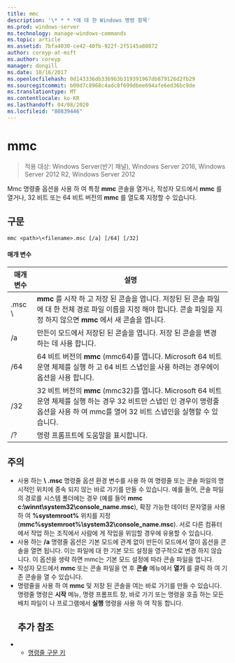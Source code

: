 ```yaml
---
title: mmc
description: '\* * * *에 대 한 Windows 명령 항목'
ms.prod: windows-server
ms.technology: manage-windows-commands
ms.topic: article
ms.assetid: 7bfa4030-ce42-40fb-922f-2f5145a80872
author: coreyp-at-msft
ms.author: coreyp
manager: dongill
ms.date: 10/16/2017
ms.openlocfilehash: 0d143336db3369b3b319391967db879126d2fb29
ms.sourcegitcommit: b00d7c8968c4adc8f699dbee694afe6ed36bc9de
ms.translationtype: MT
ms.contentlocale: ko-KR
ms.lasthandoff: 04/08/2020
ms.locfileid: "80839446"
---
```

# <a name="mmc"></a>mmc

>적용 대상: Windows Server(반기 채널), Windows Server 2016, Windows Server 2012 R2, Windows Server 2012

Mmc 명령줄 옵션을 사용 하 여 특정 **mmc** 콘솔을 열거나, 작성자 모드에서 **mmc** 를 열거나, 32 비트 또는 64 비트 버전의 **mmc** 를 열도록 지정할 수 있습니다.
## <a name="syntax"></a>구문
```
mmc <path>\<filename>.msc [/a] [/64] [/32]
```
#### <a name="parameters"></a>매개 변수

|       매개 변수        |                                                                                                 설명                                                                                                 |
|------------------------|-------------------------------------------------------------------------------------------------------------------------------------------------------------------------------------------------------------|
| <filename>.msc <path>\\ |        **mmc** 를 시작 하 고 저장 된 콘솔을 엽니다. 저장된 된 콘솔 파일에 대 한 전체 경로 파일 이름을 지정 해야 합니다. 콘솔 파일을 지정 하지 않으면 **mmc** 에서 새 콘솔을 엽니다.         |
|           /a           |                                                               만든이 모드에서 저장된 된 콘솔을 엽니다.  저장 된 콘솔을 변경 하는 데 사용 합니다.                                                                |
|          /64           |                         64 비트 버전의 **mmc** (mmc64)를 엽니다. Microsoft 64 비트 운영 체제를 실행 하 고 64 비트 스냅인을 사용 하려는 경우에이 옵션을 사용 합니다.                          |
|          /32           | 32 비트 버전의 **mmc** (mmc32)를 엽니다. Microsoft 64 비트 운영 체제를 실행 하는 경우 32 비트만 스냅인 인 경우이 명령줄 옵션을 사용 하 여 mmc를 열어 32 비트 스냅인을 실행할 수 있습니다. |
|           /?           |                                                                                    명령 프롬프트에 도움말을 표시합니다.                                                                                     |

## <a name="remarks"></a>주의
- 사용 하는 <path> **\\** <filename> **.msc** 명령줄 옵션 환경 변수를 사용 하 여 명령줄 또는 콘솔 파일의 명시적인 위치에 종속 되지 않는 바로 가기를 만들 수 있습니다. 예를 들어, 콘솔 파일의 경로를 시스템 폴더에는 경우 (예를 들어 **mmc c:\winnt\system32\console_name.msc**), 확장 가능한 데이터 문자열을 사용 하 여 **%systemroot%** 위치를 지정 (**mmc%systemroot%\system32\console_name.msc**). 서로 다른 컴퓨터에서 작업 하는 조직에서 사람에 게 작업을 위임할 경우에 유용할 수 있습니다.
- 사용 하는 **/a** 명령줄 옵션은 기본 모드에 관계 없이 만든이 모드에서 열이 옵션을 콘솔을 열면 됩니다. 이는 파일에 대 한 기본 모드 설정을 영구적으로 변경 하지 않습니다. 이 옵션을 생략 하면 mmc는 기본 모드 설정에 따라 콘솔 파일을 엽니다.
- 작성자 모드에서 **mmc** 또는 콘솔 파일을 연 후 **콘솔** 메뉴에서 **열기** 를 클릭 하 여 기존 콘솔을 열 수 있습니다.
- 명령줄을 사용 하 여 **mmc** 및 저장 된 콘솔을 여는 바로 가기를 만들 수 있습니다. 명령줄 명령은 **시작** 메뉴, 명령 프롬프트 창, 바로 가기 또는 명령을 호출 하는 모든 배치 파일이 나 프로그램에서 **실행** 명령을 사용 하 여 작동 합니다.
  ## <a name="additional-references"></a>추가 참조
- - [명령줄 구문 키](command-line-syntax-key.md)

